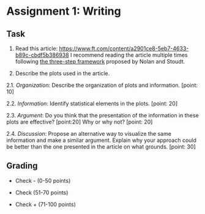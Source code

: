 # Assignment 1: Writing

## Task 

1. Read this article: https://www.ft.com/content/a2901ce8-5eb7-4633-b89c-cbdf5b386938 I recommend reading the article multiple times following [the three-step framework](https://www.stat.berkeley.edu/~nolan/Papers/SIGN_Nolan_Stoudt_2020_ReadingToWrite.pdf) proposed by Nolan and Stoudt. 

2. Describe the plots used in the article. 

2.1. *Organization*: Describe the organization of plots and information. [point: 10]

2.2. *Information*: Identify statistical elements in the plots. [point: 20]

2.3. *Argument*: Do you think that the presentation of the information in these plots are effective? [point:20] Why or why not? [point: 20]

2.4. *Discussion*: Propose an alternative way to visualize the same information and make a similar argument. Explain why your approach could be better than the one presented in the article on what grounds. [point: 30]

## Grading 

* Check - (0-50 points) 

* Check (51-70 points) 

* Check + (71-100 points)
